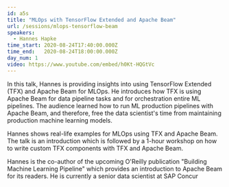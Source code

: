 ```yaml
---
id: a5s
title: "MLOps with TensorFlow Extended and Apache Beam"
url: /sessions/mlops-tensorflow-beam
speakers:
  - Hannes Hapke
time_start: 2020-08-24T17:40:00.000Z
time_end:   2020-08-24T18:00:00.000Z
day_num: 1
video: https://www.youtube.com/embed/h0Kt-HQGtVc
---
```


In this talk, Hannes is providing insights into using TensorFlow Extended (TFX) and Apache Beam for MLOps. He introduces how TFX is using Apache Beam for data pipeline tasks and for orchestration entire ML pipelines. The audience learned how to run ML production pipelines with Apache Beam, and therefore, free the data scientist's time from maintaining production machine learning models.

Hannes shows real-life examples for MLOps using TFX and Apache Beam. The talk is an introduction which is followed by a 1-hour workshop on how to write custom TFX components with TFX and Apache Beam.

Hannes is the co-author of the upcoming O'Reilly publication "Building Machine Learning Pipeline" which provides an introduction to Apache Beam for its readers. He is currently a senior data scientist at SAP Concur
